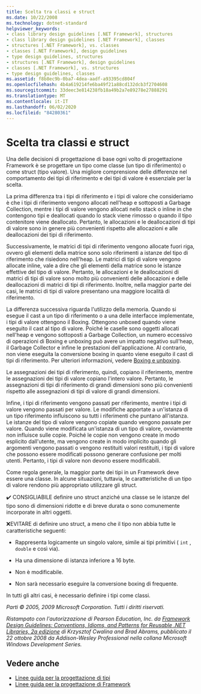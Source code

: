 ```yaml
---
title: Scelta tra classi e struct
ms.date: 10/22/2008
ms.technology: dotnet-standard
helpviewer_keywords:
- class library design guidelines [.NET Framework], structures
- class library design guidelines [.NET Framework], classes
- structures [.NET Framework], vs. classes
- classes [.NET Framework], design guidelines
- type design guidelines, structures
- structures [.NET Framework], design guidelines
- classes [.NET Framework], vs. structures
- type design guidelines, classes
ms.assetid: f8b8ec9b-0ba7-4dea-aadf-a93395cd804f
ms.openlocfilehash: 4b4a619214fe6ba49f21a88cd132dcb3f2704608
ms.sourcegitcommit: 33deec3e814238fb18a49b2a7e89278e27888291
ms.translationtype: MT
ms.contentlocale: it-IT
ms.lasthandoff: 06/02/2020
ms.locfileid: "84280361"
---
```

# <a name="choosing-between-class-and-struct"></a>Scelta tra classi e struct
Una delle decisioni di progettazione di base ogni volto di progettazione Framework è se progettare un tipo come classe (un tipo di riferimento) o come struct (tipo valore). Una migliore comprensione delle differenze nel comportamento dei tipi di riferimento e dei tipi di valore è essenziale per la scelta.

 La prima differenza tra i tipi di riferimento e i tipi di valore che consideriamo è che i tipi di riferimento vengono allocati nell'heap e sottoposti a Garbage Collection, mentre i tipi di valore vengono allocati nello stack o inline in che contengono tipi e deallocati quando lo stack viene rimosso o quando il tipo contenitore viene deallocato. Pertanto, le allocazioni e le deallocazioni di tipi di valore sono in genere più convenienti rispetto alle allocazioni e alle deallocazioni dei tipi di riferimento.

 Successivamente, le matrici di tipi di riferimento vengono allocate fuori riga, ovvero gli elementi della matrice sono solo riferimenti a istanze del tipo di riferimento che risiedono nell'heap. Le matrici di tipi di valore vengono allocate inline, vale a dire che gli elementi della matrice sono le istanze effettive del tipo di valore. Pertanto, le allocazioni e le deallocazioni di matrici di tipi di valore sono molto più convenienti delle allocazioni e delle deallocazioni di matrici di tipi di riferimento. Inoltre, nella maggior parte dei casi, le matrici di tipi di valore presentano una maggiore località di riferimento.

 La differenza successiva riguarda l'utilizzo della memoria. Quando si esegue il cast a un tipo di riferimento o a una delle interfacce implementate, i tipi di valore ottengono il Boxing. Ottengono unboxed quando viene eseguito il cast al tipo di valore. Poiché le caselle sono oggetti allocati nell'heap e vengono sottoposti a Garbage Collection, un numero eccessivo di operazioni di Boxing e unboxing può avere un impatto negativo sull'heap, il Garbage Collector e infine le prestazioni dell'applicazione.  Al contrario, non viene eseguita la conversione boxing in quanto viene eseguito il cast di tipi di riferimento. Per ulteriori informazioni, vedere [Boxing e unboxing](../../csharp/programming-guide/types/boxing-and-unboxing.md).

 Le assegnazioni dei tipi di riferimento, quindi, copiano il riferimento, mentre le assegnazioni dei tipi di valore copiano l'intero valore. Pertanto, le assegnazioni di tipi di riferimento di grandi dimensioni sono più convenienti rispetto alle assegnazioni di tipi di valore di grandi dimensioni.

 Infine, i tipi di riferimento vengono passati per riferimento, mentre i tipi di valore vengono passati per valore. Le modifiche apportate a un'istanza di un tipo riferimento influiscono su tutti i riferimenti che puntano all'istanza. Le istanze del tipo di valore vengono copiate quando vengono passate per valore. Quando viene modificata un'istanza di un tipo di valore, ovviamente non influisce sulle copie. Poiché le copie non vengono create in modo esplicito dall'utente, ma vengono create in modo implicito quando gli argomenti vengono passati o vengono restituiti valori restituiti, i tipi di valore che possono essere modificati possono generare confusione per molti utenti. Pertanto, i tipi di valore non devono essere modificabili.

 Come regola generale, la maggior parte dei tipi in un Framework deve essere una classe. In alcune situazioni, tuttavia, le caratteristiche di un tipo di valore rendono più appropriato utilizzare gli struct.

 ✔️ CONSIGLIABILE definire uno struct anziché una classe se le istanze del tipo sono di dimensioni ridotte e di breve durata o sono comunemente incorporate in altri oggetti.

 ❌EVITARE di definire uno struct, a meno che il tipo non abbia tutte le caratteristiche seguenti:

- Rappresenta logicamente un singolo valore, simile ai tipi primitivi ( `int` , `double` e così via).

- Ha una dimensione di istanza inferiore a 16 byte.

- Non è modificabile.

- Non sarà necessario eseguire la conversione boxing di frequente.

 In tutti gli altri casi, è necessario definire i tipi come classi.

 *Parti © 2005, 2009 Microsoft Corporation. Tutti i diritti riservati.*

 *Ristampato con l'autorizzazione di Pearson Education, Inc. da [Framework Design Guidelines: Conventions, Idioms, and Patterns for Reusable .NET Libraries, 2a edizione](https://www.informit.com/store/framework-design-guidelines-conventions-idioms-and-9780321545619) di Krzysztof Cwalina and Brad Abrams, pubblicato il 22 ottobre 2008 da Addison-Wesley Professional nella collana Microsoft Windows Development Series.*

## <a name="see-also"></a>Vedere anche

- [Linee guida per la progettazione di tipi](type.md)
- [Linee guida per la progettazione di Framework](index.md)
